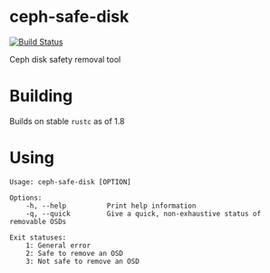 # ceph-safe-disk
[![Build Status](https://travis-ci.org/CanonicalLtd/ceph_safe_disk.svg?branch=master)](https://travis-ci.org/CanonicalLtd/ceph_safe_disk)

Ceph disk safety removal tool

# Building
Builds on stable `rustc` as of 1.8

# Using
```
Usage: ceph-safe-disk [OPTION]

Options:
    -h, --help          Print help information
    -q, --quick         Give a quick, non-exhaustive status of removable OSDs

Exit statuses:
    1: General error
    2: Safe to remove an OSD
    3: Not safe to remove an OSD
```
